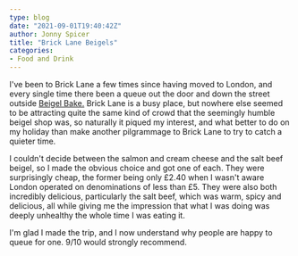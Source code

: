```yaml
---
type: blog
date: "2021-09-01T19:40:42Z"
author: Jonny Spicer
title: "Brick Lane Beigels"
categories:
- Food and Drink
---
```

I've been to Brick Lane a few times since having moved to London, and every single time there been a queue out the door and down the street outside [Beigel Bake.](https://www.beigelbake.co.uk/) Brick Lane is a busy place, but nowhere else seemed to be attracting quite the
same kind of crowd that the seemingly humble beigel shop was, so naturally it piqued my interest, and what better to do on my holiday than make another pilgrammage to Brick Lane to try to catch a quieter time.

I couldn't decide between the salmon and cream cheese and the salt beef beigel, so I made the obvious choice and got one of each. They were surprisingly cheap, the former being only £2.40 when I wasn't aware London operated on denominations of less than £5. They were also
both incredibly delicious, particularly the salt beef, which was warm, spicy and delicious, all while giving me the impression that what I was doing was deeply unhealthy the whole time I was eating it.

I'm glad I made the trip, and I now understand why people are happy to queue for one. 9/10 would strongly recommend.
